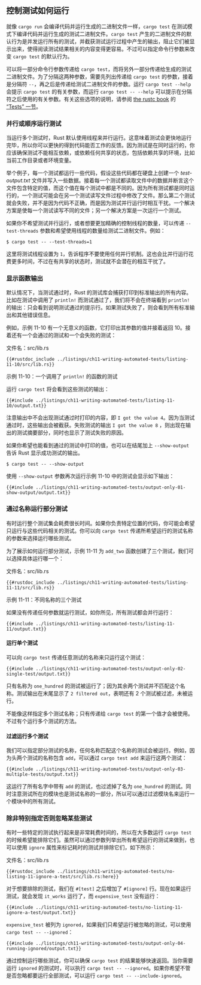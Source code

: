 ## 控制测试如何运行

<!-- https://github.com/rust-lang/book/blob/main/src/ch11-02-running-tests.md -->
<!-- commit 3a30e4c1fbe641afc066b3af9eb01dcdf5ed8b24 -->

就像 `cargo run` 会编译代码并运行生成的二进制文件一样，`cargo test` 在测试模式下编译代码并运行生成的测试二进制文件。`cargo test` 产生的二进制文件的默认行为是并发运行所有的测试，并截获测试运行过程中产生的输出，阻止它们被显示出来，使得阅读测试结果相关的内容变得更容易。不过可以指定命令行参数来改变 `cargo test` 的默认行为。

可以将一部分命令行参数传递给 `cargo test`，而将另外一部分传递给生成的测试二进制文件。为了分隔这两种参数，需要先列出传递给 `cargo test` 的参数，接着是分隔符 `--`，再之后是传递给测试二进制文件的参数。运行 `cargo test --help` 会提示 `cargo test` 的有关参数，而运行 `cargo test -- --help` 可以提示在分隔符之后使用的有关参数。有关这些选项的说明，请参阅 [the rustc book][rustc] 的 [“Tests” 一节][tests]。

[tests]: https://doc.rust-lang.org/rustc/tests/index.html
[rustc]: https://doc.rust-lang.org/rustc/index.html

### 并行或顺序运行测试

当运行多个测试时，Rust 默认使用线程来并行运行。这意味着测试会更快地运行完毕，所以你可以更快的得到代码能否工作的反馈。因为测试是在同时运行的，你应该确保测试不能相互依赖，或依赖任何共享的状态，包括依赖共享的环境，比如当前工作目录或者环境变量。

举个例子，每一个测试都运行一些代码，假设这些代码都在硬盘上创建一个 *test-output.txt* 文件并写入一些数据。接着每一个测试都读取文件中的数据并断言这个文件包含特定的值，而这个值在每个测试中都是不同的。因为所有测试都是同时运行的，一个测试可能会在另一个测试读写文件过程中修改了文件。那么第二个测试就会失败，并不是因为代码不正确，而是因为测试并行运行时相互干扰。一个解决方案是使每一个测试读写不同的文件；另一个解决方案是一次运行一个测试。

如果你不希望测试并行运行，或者想要更加精确的控制线程的数量，可以传递 `--test-threads` 参数和希望使用线程的数量给测试二进制文件。例如：

```console
$ cargo test -- --test-threads=1
```

这里将测试线程设置为 `1`，告诉程序不要使用任何并行机制。这也会比并行运行花费更多时间，不过在有共享的状态时，测试就不会潜在的相互干扰了。

### 显示函数输出

默认情况下，当测试通过时，Rust 的测试库会捕获打印到标准输出的所有内容。比如在测试中调用了 `println!` 而测试通过了，我们将不会在终端看到 `println!` 的输出：只会看到说明测试通过的提示行。如果测试失败了，则会看到所有标准输出和其他错误信息。

例如，示例 11-10 有一个无意义的函数，它打印出其参数的值并接着返回 10。接着还有一个会通过的测试和一个会失败的测试：

<span class="filename">文件名：src/lib.rs</span>

```rust,panics,noplayground
{{#rustdoc_include ../listings/ch11-writing-automated-tests/listing-11-10/src/lib.rs}}
```

<span class="caption">示例 11-10：一个调用了 `println!` 的函数的测试</span>

运行 `cargo test` 将会看到这些测试的输出：

```console
{{#include ../listings/ch11-writing-automated-tests/listing-11-10/output.txt}}
```

注意输出中不会出现测试通过时打印的内容，即 `I got the value 4`。因为当测试通过时，这些输出会被截获。失败测试的输出 `I got the value 8` ，则出现在输出的测试摘要部分，同时也显示了测试失败的原因。

如果你希望也能看到通过的测试中打印的值，也可以在结尾加上 `--show-output` 告诉 Rust 显示成功测试的输出。

```console
$ cargo test -- --show-output
```

使用 `--show-output` 参数再次运行示例 11-10 中的测试会显示如下输出：

```console
{{#include ../listings/ch11-writing-automated-tests/output-only-01-show-output/output.txt}}
```

### 通过名称运行部分测试

有时运行整个测试集会耗费很长时间。如果你负责特定位置的代码，你可能会希望只运行与这些代码相关的测试。你可以向 `cargo test` 传递所希望运行的测试名称的参数来选择运行哪些测试。

为了展示如何运行部分测试，示例 11-11 为 `add_two` 函数创建了三个测试，我们可以选择具体运行哪一个：

<span class="filename">文件名：src/lib.rs</span>

```rust,noplayground
{{#rustdoc_include ../listings/ch11-writing-automated-tests/listing-11-11/src/lib.rs}}
```

<span class="caption">示例 11-11：不同名称的三个测试</span>

如果没有传递任何参数就运行测试，如你所见，所有测试都会并行运行：

```console
{{#include ../listings/ch11-writing-automated-tests/listing-11-11/output.txt}}
```

#### 运行单个测试

可以向 `cargo test` 传递任意测试的名称来只运行这个测试：

```console
{{#include ../listings/ch11-writing-automated-tests/output-only-02-single-test/output.txt}}
```

只有名称为 `one_hundred` 的测试被运行了；因为其余两个测试并不匹配这个名称。测试输出在末尾显示了 `2 filtered out`，表明还有 2 个测试被过滤，未被运行。

不能像这样指定多个测试名称；只有传递给 `cargo test` 的第一个值才会被使用。不过有个运行多个测试的方法。

#### 过滤运行多个测试

我们可以指定部分测试的名称，任何名称匹配这个名称的测试会被运行。例如，因为头两个测试的名称包含 `add`，可以通过 `cargo test add` 来运行这两个测试：

```console
{{#include ../listings/ch11-writing-automated-tests/output-only-03-multiple-tests/output.txt}}
```

这运行了所有名字中带有 `add` 的测试，也过滤掉了名为 `one_hundred` 的测试。同时注意测试所在的模块也是测试名称的一部分，所以可以通过过滤模块名来运行一个模块中的所有测试。

### 除非特别指定否则忽略某些测试

有时一些特定的测试执行起来是非常耗费时间的，所以在大多数运行 `cargo test` 的时候希望能排除它们。虽然可以通过参数列举出所有希望运行的测试来做到，也可以使用 `ignore` 属性来标记耗时的测试并排除它们，如下所示：

<span class="filename">文件名：src/lib.rs</span>

```rust,noplayground
{{#rustdoc_include ../listings/ch11-writing-automated-tests/no-listing-11-ignore-a-test/src/lib.rs:here}}
```

对于想要排除的测试，我们在 `#[test]` 之后增加了 `#[ignore]` 行。现在如果运行测试，就会发现 `it_works` 运行了，而 `expensive_test` 没有运行：

```console
{{#include ../listings/ch11-writing-automated-tests/no-listing-11-ignore-a-test/output.txt}}
```

`expensive_test` 被列为 `ignored`，如果我们只希望运行被忽略的测试，可以使用 `cargo test -- --ignored`：

```console
{{#include ../listings/ch11-writing-automated-tests/output-only-04-running-ignored/output.txt}}
```

通过控制运行哪些测试，你可以确保 `cargo test` 的结果能够快速返回。当你需要运行 `ignored` 的测试时，可以执行 `cargo test -- --ignored`。如果你希望不管是否忽略都要运行全部测试，可以运行 `cargo test -- --include-ignored`。
